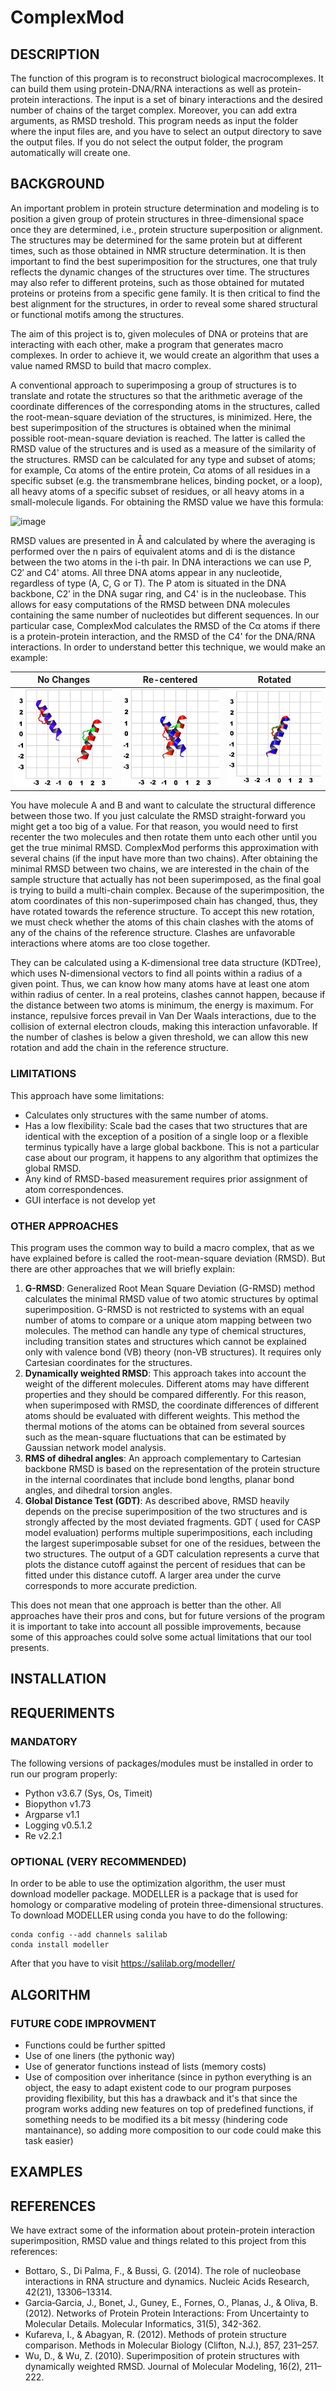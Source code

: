 # ComplexMod
## DESCRIPTION
The function of this program is to reconstruct biological macrocomplexes. It can build them using protein-DNA/RNA interactions as well as protein-protein interactions. The input is a set of binary interactions and the desired number of chains of the target complex. Moreover, you can add extra arguments, as RMSD treshold. This program needs as input the folder where the input files are, and you have to select an output directory to save the output files. If you do not select the output folder, the program automatically will create one.

## BACKGROUND
An important problem in protein structure determination and modeling is to position a given group of protein structures in three-dimensional space once they are determined, i.e., protein structure superposition or alignment. The structures may be determined for the same protein but at different times, such as those obtained in NMR structure determination. It is then important to find the best superimposition for the structures, one that truly reflects the dynamic changes of the structures over time. The structures may also refer to different proteins, such as those obtained for mutated proteins or proteins from a specific gene family. It is then critical to find the best alignment for the structures, in order to reveal some shared structural or functional motifs among the structures.

The aim of this project is to, given molecules of DNA or proteins that are interacting with each other, make a program that generates macro complexes. In order to achieve it, we would create an algorithm that uses a value named RMSD to build that macro complex.  

A conventional approach to superimposing a group of structures is to translate and rotate the structures so that the arithmetic average of the coordinate differences of the corresponding atoms in the structures, called the root-mean-square deviation of the structures, is minimized. Here, the best superimposition of the structures is obtained when the minimal possible root-mean-square deviation is reached. The latter is called the RMSD value of the structures and is used as a measure of the similarity of the structures. RMSD can be calculated for any type and subset of atoms; for example, Cα atoms of the entire protein, Cα atoms of all residues in a specific subset (e.g. the transmembrane helices, binding pocket, or a loop), all heavy atoms of a specific subset of residues, or all heavy atoms in a small-molecule ligands. For obtaining the RMSD value we have this formula: 

![image](https://user-images.githubusercontent.com/78853932/114619446-de20d880-9caa-11eb-8fec-dd53153a2be9.png)

RMSD values are presented in Å and calculated by where the averaging is performed over the n pairs of equivalent atoms and di is the distance between the two atoms in the i-th pair. In DNA interactions we can use P, C2′ and C4' atoms. All three DNA atoms appear in any nucleotide, regardless of type (A, C, G or T). The P atom is situated in the DNA backbone, C2′ in the DNA sugar ring, and C4' is in the nucleobase. This allows for easy computations of the RMSD between DNA molecules containing the same number of nucleotides but different sequences. In our particular case, ComplexMod calculates the RMSD of the Cα atoms if there is a protein-protein interaction, and the RMSD of the C4' for the DNA/RNA interactions. In order to understand better this technique, we would make an example: 

| No Changes | Re-centered | Rotated | 
| ------------- | ------------- | ------------- |
| ![image](./img/not_superimposed.jpeg) | ![image](./img/superimposed.jpeg) | ![image](./img/rotated.jpeg) |

You have molecule A and B and want to calculate the structural difference between those two. If you just calculate the RMSD straight-forward you might get a too big of a value. For that reason, you would need to first recenter the two molecules and then rotate them unto each other until you get the true minimal RMSD. ComplexMod performs this approximation with several chains (if the input have more than two chains). After obtaining the minimal RMSD between two chains, we are interested in the chain of the sample structure that actually has not been superimposed, as the final goal is trying to build a multi-chain complex. Because of the superimposition, the atom coordinates of this non-superimposed chain has changed, thus, they have rotated towards the reference structure. To accept this new rotation, we must check whether the atoms of this chain clashes with the atoms of any of the chains of the reference structure. Clashes are unfavorable interactions where atoms are too close together. 

They can be calculated using a K-dimensional tree data structure (KDTree), which uses N-dimensional vectors to find all points within a radius of a given point. Thus, we can know how many atoms have at least one atom within radius of center. In a real proteins, clashes cannot happen, because if the distance between two atoms is minimum, the energy is maximum. For instance, repulsive forces prevail in Van Der Waals interactions, due to the collision of external electron clouds, making this interaction unfavorable. If the number of clashes is below a given threshold, we can allow this new rotation and add the chain in the reference structure.


### LIMITATIONS
This approach have some limitations: 
- Calculates only structures with the same number of atoms. 
- Has a low flexibility: Scale bad the cases that two structures that are identical with the exception of a position of a single loop or a flexible terminus typically have a large global backbone. This is not a particular case about our program, it happens to any algorithm that optimizes the global RMSD.
- Any kind of RMSD-based measurement requires prior assignment of atom correspondences.
- GUI interface is not develop yet

### OTHER APPROACHES 
This program uses the common way to build a macro complex, that as we have explained before is called the root-mean-square deviation (RMSD). But there are other approaches that we will briefly explain: 

1. **G-RMSD**: Generalized Root Mean Square Deviation (G-RMSD) method calculates the minimal RMSD value of two atomic structures by optimal superimposition. G-RMSD is not restricted to systems with an equal number of atoms to compare or a unique atom mapping between two molecules. The method can handle any type of chemical structures, including transition states and structures which cannot be explained only with valence bond (VB) theory (non-VB structures). It requires only Cartesian coordinates for the structures.
2. **Dynamically weighted RMSD**: This approach takes into account the weight of the different molecules. Different atoms may have different properties and they should be compared differently. For this reason, when superimposed with RMSD, the coordinate differences of different atoms should be evaluated with different weights. This method the thermal motions of the atoms can be obtained from several sources such as the mean-square fluctuations that can be estimated by Gaussian network model analysis. 
3. **RMS of dihedral angles**: An approach complementary to Cartesian backbone RMSD is based on the representation of the protein structure in the internal coordinates that include bond lengths, planar bond angles, and dihedral torsion angles.
4. **Global Distance Test (GDT)**: As described above, RMSD heavily depends on the precise superimposition of the two structures and is strongly affected by the most deviated fragments. GDT ( used for CASP model evaluation) performs multiple superimpositions, each including the largest superimposable subset for one of the residues,  between the two structures. The output of a GDT calculation represents a curve that plots the distance cutoff against the percent of residues that can be fitted under this distance cutoff. A larger area under the curve corresponds to more accurate prediction.

This does not mean that one approach is better than the other. All approaches have their pros and cons, but for future versions of the program it is important to take into account all possible improvements, because some of this approaches could solve some actual limitations that our tool presents. 

## INSTALLATION
## REQUERIMENTS
### MANDATORY
The following versions of packages/modules must be installed in order to run our program properly:
- Python v3.6.7 (Sys, Os, Timeit)
- Biopython v1.73
- Argparse v1.1
- Logging v0.5.1.2
- Re v2.2.1
       
### OPTIONAL (VERY RECOMMENDED) 
In order to be able to use the optimization algorithm, the user must download modeller package. MODELLER is a package that is used for homology or comparative modeling of protein three-dimensional structures. To download MODELLER using conda you have to do the following: 

```
conda config --add channels salilab
conda install modeller
```
After that you have to visit https://salilab.org/modeller/

## ALGORITHM
### FUTURE CODE IMPROVMENT
- Functions could be further spitted
- Use of one liners (the pythonic way)
- Use of generator functions instead of lists (memory costs)
- Use of composition over inheritance (since in python everything is an object, the easy  to adapt existent code to our program purposes providing  flexibility, but this has a drawback and it's that since the program works adding new features on top of predefined functions, if something needs to be modified its a bit messy (hindering code mantainance), so adding more composition to our code could make this task easier)
## EXAMPLES
## REFERENCES 
We have extract some of the information about protein-protein interaction superimposition, RMSD value and things related to this project from this references: 
- Bottaro, S., Di Palma, F., & Bussi, G. (2014). The role of nucleobase interactions in RNA structure and dynamics. Nucleic Acids Research, 42(21), 13306–13314.
- Garcia‐Garcia, J., Bonet, J., Guney, E., Fornes, O., Planas, J., & Oliva, B. (2012). Networks of Protein Protein Interactions: From Uncertainty to Molecular Details. Molecular Informatics, 31(5), 342-362.
- Kufareva, I., & Abagyan, R. (2012). Methods of protein structure comparison. Methods in Molecular Biology (Clifton, N.J.), 857, 231–257.
- Wu, D., & Wu, Z. (2010). Superimposition of protein structures with dynamically weighted RMSD. Journal of Molecular Modeling, 16(2), 211–222.

